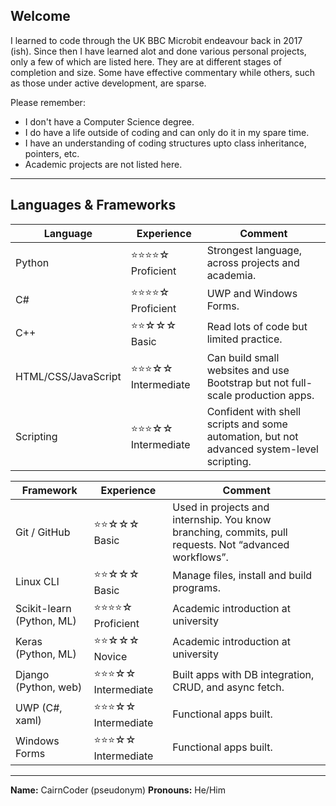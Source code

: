 ## Welcome

I learned to code through the UK BBC Microbit endeavour back in 2017 (ish). Since then I have learned alot and done various personal projects, only a few of which are listed here. They are at different stages of completion and size. Some have effective commentary while others, such as those under active development, are sparse.

Please remember:
- I don't have a Computer Science degree.
- I do have a life outside of coding and can only do it in my spare time.
- I have an understanding of coding structures upto class inheritance, pointers, etc.
- Academic projects are not listed here.

---

## Languages & Frameworks

| Language | Experience | Comment |
|---------------------|-------------------------|---------|
| Python              | ⭐⭐⭐⭐☆ Proficient  | Strongest language, across projects and academia. |
| C#                  | ⭐⭐⭐⭐☆ Proficient  | UWP and Windows Forms. |
| C++                 | ⭐⭐☆☆☆ Basic         | Read lots of code but limited practice. |
| HTML/CSS/JavaScript | ⭐⭐⭐☆☆ Intermediate | Can build small websites and use Bootstrap but not full-scale production apps. |
| Scripting           | ⭐⭐⭐☆☆ Intermediate | Confident with shell scripts and some automation, but not advanced system-level scripting. |

| Framework | Experience | Comment |
|---------------------------|-------------------------|---------|
| Git / GitHub              | ⭐⭐☆☆☆ Basic         | Used in projects and internship. You know branching, commits, pull requests. Not “advanced workflows”. |
| Linux CLI                 | ⭐⭐☆☆☆ Basic         | Manage files, install and build programs. |
| Scikit-learn (Python, ML) | ⭐⭐⭐⭐☆ Proficient  | Academic introduction at university |
| Keras (Python, ML)        | ⭐⭐☆☆☆ Novice        | Academic introduction at university |
| Django (Python, web)      | ⭐⭐⭐☆☆ Intermediate | Built apps with DB integration, CRUD, and async fetch.
| UWP (C#, xaml)            | ⭐⭐⭐☆☆ Intermediate | Functional apps built. |
| Windows Forms             | ⭐⭐⭐☆☆ Intermediate | Functional apps built.|

---

**Name:** CairnCoder (pseudonym)
**Pronouns:** He/Him
